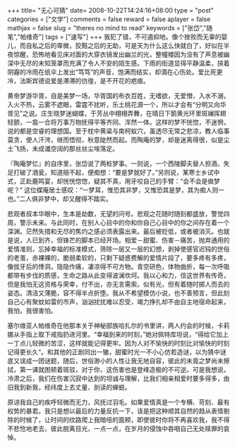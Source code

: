 +++
title= "无心可猜"
date= 2008-10-22T14:24:16+08:00
type = "post"
categories = ["文学"]
comments = false
reward = false
aplayer = false
mathjax = false
slug = "theres no mind to read"
keywords = ["张岱","随笔","帕维奇"]
tags = ["速写"]
+++
我犯了错，不可遏抑地。像个挫败而无辜的婴儿，而自私之后的卑微，狡黠之后的无助，可是天为什么这么快就白了，好似在半夜惊醒，恐怖地看见床对面的大穿衣镜发出幽兰的光，整幢楼因为没有了声息被幽深中无尽的未知笼罩而充满了令人不安的陌生感。下雨的街道显得平静温柔，挟着阴霾的冷雨在纸伞上发出“笃笃”的声音，饱满而结实，却滴在心伤处。爱比死更冷，法斯宾德说爱是滞滞的彷徨，是不开花的疤痕。

黄帝梦游华胥，自是美梦一场，华胥国的布衣百姓，无嗜欲，无爱憎，入水不溺，入火不热，云雾不遮眼，雷霆不扰听，乐土桃花源一个，所以才会有“分明又向华胥见”之说。庄生晓梦迷蝴蝶，于芳丛中栩栩弄舞，在晴日下鹅黄光环里斑斓挥翅轻颤，一翕一合将万事万物抚得平等齐同、浑然一体。这样的梦不恍惚，不迷惘，说的都是空睿的理想国。至于枕中黄粱与南柯蚁穴，虽透尽无常之悲凉，教人临事莫贪，使人汗涔，继而悟彻，秋意陡然而起。而陶庵的梦，却是迷离得很，似是尘土飞扬，未成谶空阔的那丝丝尘埃落定。

<!--more-->

『陶庵梦忆』的自序里，张岱说了两桩梦事。一则说，一个西陵脚夫替人担酒，失足打破了酒瓮，知道赔不起，便痴想：“要是梦就好了。”另则说，某寒士乡试中式，正赴鹿鸣宴，却恍恍惚惚，疑其不真，用牙咬自己的手臂：“会不会是做梦呢？” 这位蝶庵居士感叹：“一梦耳，惟恐其非梦，又惟恐其是梦，其为痴人则一也。”二人俱非梦中，却又醒得不踏实。

悲观者叔本华眼中，生本是劫数，无望的问号。悲观之花随时随刻都盛放，警觉四周，警示未来。与此同时，在别人心目中的你和你自己心目中的你之间存在着一个深渊。茫然失措和无尽的焦灼之感必须表露出来。最后被贬低，或者被消灭。也就是说，人已到齐，但锋芒的脚本已经开场。相爱－甜蜜、伤害－痛苦，抛弃通用的爱情准则，忘掉幸福的标准模式，筛除一层又一层的幻想，剥掉使感官迟钝的世俗的老茧，赤裸裸的，脆弱柔软的，只剩下疑惑费解的爱情片段了，要多疼有多疼，像拔牙后的悸洞，隐隐作痛，凄凉得不可方物。青空研色，体物曲折，每一次呼吸都带有步伐的质感，生命之路从此变得波澜坎坷。我以心和力，信这世界有传奇，但是我怕无这资格与荣幸，付不出，亦无言需索。似有光，但有着随时掷人而去的姿态。清洁又薄脆，容不得半点折堕。我从不希望模仿小说，也不善预言，但此刻自己心有聚蚊如雷的市声，汹汹扰扰难以忍受，竭力挣扎却不由自主地宿命起来，我怕，我很害怕。

塞尔维亚人帕维奇在他那本关于神秘部族哈扎尔的书里讲，两人约会的时候，卡莉娜从手指上取下戒指扔进河里。“幸福到来的时刻，”她对佩特库坦说，“得给它加上一丁点儿轻微的苦涩，这样就能记得更牢。因为人对不愉快的时刻比对愉快的时刻记得更长久”。和其他的正剧同出一辙，甜蜜时光一不小心仿若造谜，以为猜中谜底又误成一团谜题，随后，世俗渺小的人性让我无地自容，彼此的未竟之梦尚未擦拭，第一课就困顿着斑驳，对于你，这伤害也是登峰造极的不可逆。可是我想说，冷肃之后，我们在伤害沉寂中达到的坦诚与理解，比我们相亲相爱时要多得多，由旧我到新我，经纬度上去丈量、剖读的蝉蜕。

原谅我自己的疾呼轻微而无力，风抚过羽毛。如果爱情真是一个专横、苛刻、最有权势的暴君。我只是想以最后的力量反抗一下，该是把这种顺其自然的趋从表情剔除的时候了，让时间的纹路爬上我暗哑的面颊，即使彼时你将不再喜欢我，我不得不悲怆地老去，彼此脱离目光，一点一点，在岁月的侵蚀中吞咽自己无处赎罪的哀悼。
